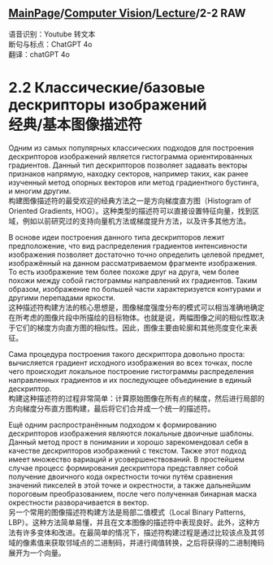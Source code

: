 ## [MainPage](../../index.md)/[Computer Vision](../README.md)/[Lecture](../Lecture.md)/2-2 RAW

语音识别：Youtube 转文本  
断句与标点：ChatGPT 4o  
翻译：chatGPT 4o  

# 2.2 Классические/базовые дескрипторы изображений <br>经典/基本图像描述符

Одним из самых популярных классических подходов для построения дескрипторов изображений является гистограмма ориентированных градиентов. Данный тип дескрипторов позволяет задавать векторы признаков напрямую, находку секторов, например таких, как ранее изученный метод опорных векторов или метод градиентного бустинга, и многим другим.  
构建图像描述符的最受欢迎的经典方法之一是方向梯度直方图（Histogram of Oriented Gradients, HOG）。这种类型的描述符可以直接设置特征向量，找到区域，例如以前研究过的支持向量机方法或梯度提升方法，以及许多其他方法。

В основе идеи построения данного типа дескрипторов лежит предположение, что вид распределения градиентов интенсивности изображения позволяет достаточно точно определить целевой предмет, изображённый на данном рассматриваемом фрагменте изображения. То есть изображение тем более похоже друг на друга, чем более похожи между собой гистограммы направлений их градиентов. Таким образом, изображение по большей части характеризуется контурами и другими перепадами яркости.  
这种描述符构建方法的核心思想是，图像梯度强度分布的模式可以相当准确地确定在所考虑的图像片段中所描绘的目标物体。也就是说，两幅图像之间的相似性取决于它们的梯度方向直方图的相似性。因此，图像主要由轮廓和其他亮度变化来表征。

Сама процедура построения такого дескриптора довольно проста: вычисляется градиент исходного изображения во всех точках, после чего происходит локальное построение гистограммы распределения направленных градиентов и их последующее объединение в единый дескриптор.  
构建这种描述符的过程非常简单：计算原始图像在所有点的梯度，然后进行局部的方向梯度分布直方图构建，最后将它们合并成一个统一的描述符。

Ещё одним распространённым подходом к формированию дескрипторов изображения являются локальные двоичные шаблоны. Данный метод прост в понимании и хорошо зарекомендовал себя в качестве дескрипторов изображений с текстом. Также этот подход имеет множество вариаций и усовершенствований. В простейшем случае процесс формирования дескриптора представляет собой получение двоичного кода окрестности точки путём сравнения значений пикселей в этой точке и окрестности, а также дальнейшим пороговым преобразованием, после чего полученная бинарная маска окрестности разворачивается в вектор.  
另一个常用的图像描述符构建方法是局部二值模式（Local Binary Patterns, LBP）。这种方法简单易懂，并且在文本图像的描述符中表现良好。此外，这种方法有许多变体和改进。在最简单的情况下，描述符构建过程是通过比较该点及其邻域的像素值来获取邻域点的二进制码，并进行阈值转换，之后将获得的二进制掩码展开为一个向量。